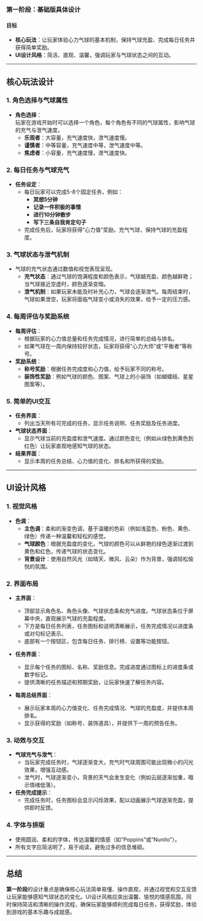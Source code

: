 ### 第一阶段：基础版具体设计  

#### **目标**  
- **核心玩法**：让玩家体验心力气球的基本机制，保持气球充盈、完成每日任务并获得简单奖励。  
- **UI设计风格**：简洁、直观、温馨，强调玩家与气球状态之间的互动。

---

## **核心玩法设计**  

### **1. 角色选择与气球属性**  
- **角色选择**：  
  玩家在游戏开始时可以选择一个角色，每个角色有不同的气球属性，影响气球的充气与泄气速度。  
  - **乐观者**：大容量，充气速度快，泄气速度慢。  
  - **谨慎者**：中等容量，充气速度中等，泄气速度中等。  
  - **焦虑者**：小容量，充气速度慢，泄气速度快。  

### **2. 每日任务与气球充气**  
- **任务设定**：  
  - 每日玩家可以完成5-8个固定任务，例如：  
    - **冥想5分钟**  
    - **记录一件积极的事情**  
    - **进行10分钟散步**  
    - **写下三条自我肯定句子**  
  - 完成任务后，玩家将获得“心力值”奖励，充气气球，保持气球的充盈程度。  

### **3. 气球状态与泄气机制**  
- 气球的充气状态通过数值和视觉表现呈现。  
  - **充气状态**：通过气球的饱满程度和颜色表示，气球越充盈，颜色越鲜艳；当气球接近空虚时，颜色逐渐变暗。  
  - **泄气机制**：如果玩家未能及时补充心力，气球会逐渐泄气。每周结束时，气球如果泄空，玩家将面临气球变小或消失的效果，给予一定的压力感。

### **4. 每周评估与奖励系统**  
- **每周评估**：  
  - 根据玩家的心力值总量和任务完成情况，进行简单的总结与排名。  
  - 如果气球在一周内保持较好状态，玩家将获得“心力大师”或“平衡者”等称号。  
- **奖励系统**：  
  - **称号奖励**：根据任务完成度和心力值，给予玩家不同的称号。  
  - **装饰性奖励**：例如气球的颜色、图案、气球上的小装饰（如蝴蝶结、星星图案等）。  

### **5. 简单的UI交互**  
- **任务界面**：  
  - 列出当天所有可完成的任务，显示任务说明、任务奖励及任务进度。  
- **气球状态界面**：  
  - 显示气球当前的充盈度和泄气速度。通过颜色变化（例如从绿色到黄色到红色）让玩家直观地感知气球的状态。  
- **结果界面**：  
  - 显示本周的任务总结、心力值的变化、排名和所获得的奖励。  

---

## **UI设计风格**  

### **1. 视觉风格**  
- **色调**：  
  - **主色调**：柔和的渐变色调，基于温暖的色彩（例如浅蓝色、粉色、黄色、绿色）传递一种温馨和轻松的感觉。  
  - **气球颜色**：根据充盈度的变化，气球的颜色可以从鲜艳的绿色逐渐过渡到黄色和红色，传递气球的状态变化。  
  - **背景设计**：使用自然风光（如晴天、微风、云朵）作为背景，强调轻松愉悦的氛围。  

### **2. 界面布局**  
- **主界面**：  
  - 顶部显示角色名、角色头像、气球状态条和充气进度。气球状态条位于屏幕中央，直观展示气球的充盈程度。  
  - 下方是每日任务列表，任务图标和说明清晰展示，任务完成情况以进度条或对勾标记表示。  
  - 底部有一个按钮区，包含每日任务、排行榜、设置等功能按钮。  

- **任务界面**：  
  - 显示每个任务的图标、名称、奖励信息。完成进度通过图标上的进度条或数字标记。  
  - 提供清晰的任务描述和预期奖励，让玩家快速了解任务内容。  

- **每周总结界面**：  
  - 展示玩家本周的心力值变化、任务完成情况、气球的充盈度，并提供本周排名。  
  - 显示获得的奖励（如称号、装饰道具），并提供下一周的预告任务。  

### **3. 动效与交互**  
- **气球充气与泄气**：  
  - 当玩家完成任务时，气球逐渐变大，充气时气球周围可能出现微小的闪光效果，增强互动感。  
  - 泄气时，气球逐渐变小，背景的天气会发生变化（例如云层逐渐加重，暗示情绪低落）。  
- **任务完成提示**：  
  - 完成任务时，任务图标会显示闪烁效果，配以动画展示气球逐渐充盈，提供即时反馈。  

### **4. 字体与排版**  
- 使用圆润、柔和的字体，传达温馨的情感（如“Poppins”或“Nunito”）。  
- 所有文字应简洁明了，易于阅读，避免过多的信息堆砌。

---

## **总结**  
**第一阶段**的设计重点是确保核心玩法简单易懂、操作直观，并通过视觉和交互反馈让玩家能够感知气球状态的变化。UI设计风格应突出温馨、愉悦的情感氛围，同时保持简洁和清晰的操作流程，确保玩家能够顺利完成每日任务，获得奖励，体验到游戏的基本乐趣与成就感。


